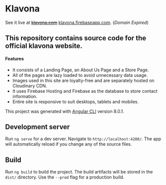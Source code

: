 # Klavona

See it live at [~~klavona.com~~](https://klavona.com/) [klavona.firebaseapp.com](https://klavona.firebaseapp.com). (*Domain Expired*)



## This repository contains source code for the official klavona website.

#### Features

- It consists of a Landing Page, an About Us Page and a Store Page.
- All of the pages are lazy loaded to avoid unnecessary data usage.
- Images used in this site are loyalty-free and are separately hosted on Cloudinary CDN.
- It uses Firebase Hosting and Firebase as the database to store contact information.
- Entire site is responsive to suit desktops, tablets and mobiles.


This project was generated with [Angular CLI](https://github.com/angular/angular-cli) version 8.0.1.

## Development server

Run `ng serve` for a dev server. Navigate to `http://localhost:4200/`. The app will automatically reload if you change any of the source files.

## Build

Run `ng build` to build the project. The build artifacts will be stored in the `dist/` directory. Use the `--prod` flag for a production build.
